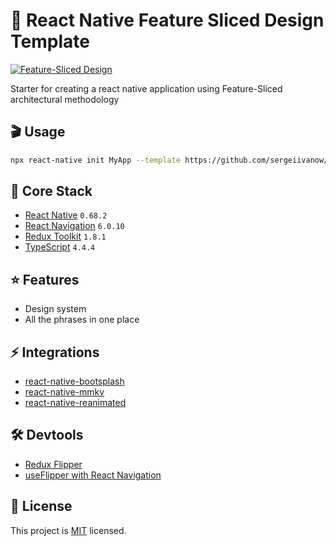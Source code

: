 # 🧩 React Native Feature Sliced Design Template

[![Feature-Sliced Design][shields-fsd-image]](https://feature-sliced.design/)

Starter for creating a react native application using Feature-Sliced architectural methodology

## 🎬 Usage

```sh
npx react-native init MyApp --template https://github.com/sergeiivanow/react-native-fsd-templete.git
```

## 🚀 Core Stack

- [React Native](https://reactnative.dev) `0.68.2`
- [React Navigation](https://reactnavigation.org/docs/getting-started) `6.0.10`
- [Redux Toolkit](https://redux-toolkit.js.org) `1.8.1`
- [TypeScript](https://www.typescriptlang.org) `4.4.4`

## ⭐️ Features

- Design system
- All the phrases in one place 

## ⚡️ Integrations 

- [react-native-bootsplash](https://github.com/zoontek/react-native-bootsplash)
- [react-native-mmkv](https://github.com/mrousavy/react-native-mmkv)
- [react-native-reanimated](https://github.com/software-mansion/react-native-reanimated)

## 🛠 Devtools 

- [Redux Flipper](https://github.com/jk-gan/redux-flipper)
- [useFlipper with React Navigation](https://reactnavigation.org/docs/devtools/#useflipper)

## 🔖 License

This project is [MIT](LICENSE) licensed.

[shields-fsd-image]: https://img.shields.io/badge/Feature--Sliced-Design-F92672?logoWidth=32&style=flat-square&logo=data:image/png;base64,iVBORw0KGgoAAAANSUhEUgAAACAAAAAgCAYAAABzenr0AAAACXBIWXMAAAsTAAALEwEAmpwYAAAAAXNSR0IArs4c6QAAAARnQU1BAACxjwv8YQUAAADJSURBVHgB7dfhCYMwEAXgd8UBHKHdoCOkI3SEblInaUfoCO0GbtCMkA3i5YeQH2I8OHIB/UAEeaiYx0koMhg6wVjHh8eeEVfgD0O0+xKaS0vwEuQHIvLQFGUclDUxiG6C/AhlqQNPGDrmQOrAA4Y61BV4jnzyC7U74PkFLvmFJjowoJ6AhRf4YruRP2FYC/CK9ny6zg/k/PrwijIOBSmT5Ys/uiY68Bbkw4aMz+75Q/OijIOyY2NiTroxuRcHi1BagrMg30OZeQknPcrQWNgGlSgAAAAASUVORK5CYII=



